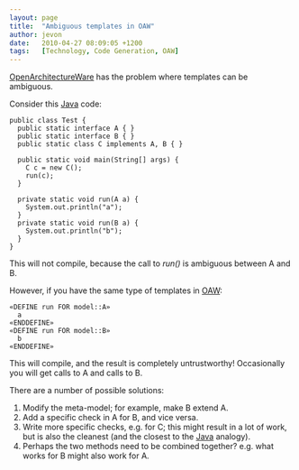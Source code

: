 ```yaml
---
layout: page
title:  "Ambiguous templates in OAW"
author: jevon
date:   2010-04-27 08:09:05 +1200
tags:   [Technology, Code Generation, OAW]
---
```


[OpenArchitectureWare](openarchitectureware.md) has the problem where templates can be ambiguous.

Consider this [Java](java.md) code:

```
public class Test {
  public static interface A { }
  public static interface B { }
  public static class C implements A, B { }
  
  public static void main(String[] args) {
    C c = new C();
    run(c);
  }

  private static void run(A a) {
    System.out.println("a");
  }
  private static void run(B a) {
    System.out.println("b");
  }
}
```

This will not compile, because the call to _run()_ is ambiguous between A and B.

However, if you have the same type of templates in [OAW](oaw.md):

```
«DEFINE run FOR model::A»
  a
«ENDDEFINE»
«DEFINE run FOR model::B»
  b
«ENDDEFINE»
```

This will compile, and the result is completely untrustworthy! Occasionally you will get calls to A and calls to B.

There are a number of possible solutions:

1. Modify the meta-model; for example, make B extend A.
1. Add a specific check in A for B, and vice versa.
1. Write more specific checks, e.g. for C; this might result in a lot of work, but is also the cleanest (and the closest to the [Java](java.md) analogy).
1. Perhaps the two methods need to be combined together? e.g. what works for B might also work for A.
